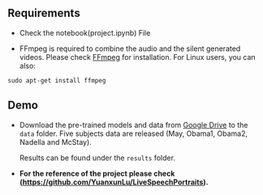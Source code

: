 ## Requirements

- Check the notebook(project.ipynb) File

- FFmpeg is required to combine the audio and the silent generated videos. Please check [FFmpeg](http://ffmpeg.org/download.html) for installation. For Linux users,  you can also:

```
sudo apt-get install ffmpeg
```


## Demo

- Download the pre-trained models and data from [Google Drive](https://drive.google.com/drive/folders/1sHc2xEEGwnb0h2rkUhG9sPmOxvRvPVpJ?usp=sharing) to the `data` folder.  Five subjects data are released (May, Obama1, Obama2, Nadella and McStay).

  Results can be found under the `results` folder.


  
- **For the reference of the project please check (https://github.com/YuanxunLu/LiveSpeechPortraits).**

  
